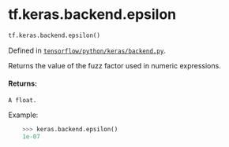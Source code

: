 <div itemscope itemtype="http://developers.google.com/ReferenceObject">
<meta itemprop="name" content="tf.keras.backend.epsilon" />
<meta itemprop="path" content="Stable" />
</div>

# tf.keras.backend.epsilon

``` python
tf.keras.backend.epsilon()
```



Defined in [`tensorflow/python/keras/backend.py`](/code/stable/tensorflow/python/keras/backend.py).

Returns the value of the fuzz factor used in numeric expressions.

#### Returns:

    A float.

Example:
```python
    >>> keras.backend.epsilon()
    1e-07
```